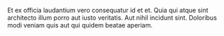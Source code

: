 Et ex officia laudantium vero consequatur id et et. Quia qui atque sint architecto illum porro aut iusto veritatis. Aut nihil incidunt sint. Doloribus modi veniam quis aut qui quidem beatae aperiam.